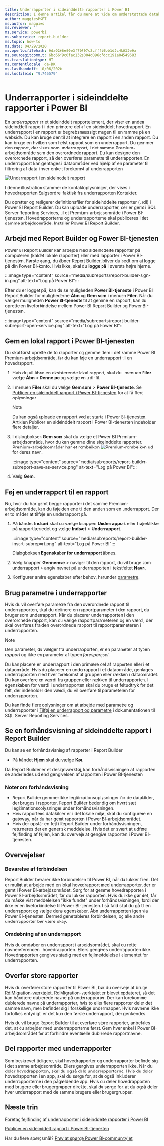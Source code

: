 ```yaml
---
title: Underrapporter i sideinddelte rapporter i Power BI
description: I denne artikel får du mere at vide om understøttede datakilder for sideinddelte rapporter i Power BI-tjenesten.
author: maggiesMSFT
ms.author: maggies
ms.reviewer: ''
ms.service: powerbi
ms.subservice: report-builder
ms.topic: how-to
ms.date: 04/29/2020
ms.openlocfilehash: 9da6268e90e3f70797c2cfff19bb1d5c4b633e9a
ms.sourcegitcommit: 6bc66f9c0fac132e004d096cfdcc191a04549683
ms.translationtype: HT
ms.contentlocale: da-DK
ms.lasthandoff: 10/06/2020
ms.locfileid: "91746579"
---
```

# <a name="subreports-in-power-bi-paginated-reports"></a>Underrapporter i sideinddelte rapporter i Power BI

En *underrapport* er et sideinddelt rapportelement, der viser en anden sideinddelt rapport i den primære del af en sideinddelt hovedrapport. En underrapport i en rapport er begrebsmæssigt magen til en ramme på en webside. Du kan bruge den til at integrere en rapport i en anden rapport. Du kan bruge en hvilken som helst rapport som en underrapport. Du gemmer den rapport, der vises som underrapport, i det samme Premium-arbejdsområde som den overordnede rapport. Du kan designe den overordnede rapport, så den overfører parametre til underrapporten. En underrapport kan gentages i dataområder ved hjælp af en parameter til filtrering af data i hver enkelt forekomst af underrapporten.  
  
 ![Underrapport i en sideinddelt rapport](media/subreports/paginated-report-subreport.png "Underrapport i sideinddelt rapport")  
  
 I denne illustration stammer de kontaktoplysninger, der vises i hovedrapporten Salgsordre, faktisk fra underrapporten Kontakter.  
  
Du opretter og redigerer definitionsfiler for sideinddelte rapporter (. rdl) i Power BI Report Builder. Du kan uploade underrapporter, der er gemt i SQL Server Reporting Services, til et Premium-arbejdsområde i Power BI-tjenesten. Hovedrapporterne og underrapporterne skal publiceres i det samme arbejdsområde. Installér [Power BI Report Builder](https://aka.ms/pbireportbuilder).
  
## <a name="work-with-report-builder-and-the-power-bi-service"></a>Arbejd med Report Builder og Power BI-tjenesten

Power BI Report Builder kan arbejde med sideinddelte rapporter på computeren (kaldet lokale rapporter) eller med rapporter i Power BI-tjenesten.  Første gang, du åbner Report Builder, bliver du bedt om at logge på din Power BI-konto. Hvis ikke, skal du **logge på** i øverste højre hjørne.

:::image type="content" source="media/subreports/report-builder-sign-in.png" alt-text="Log på Power BI":::

Efter du er logget på, kan du se muligheden **Power BI-tjeneste** i Power BI Report Builder for mulighederne **Åbn** og **Gem som** i menuen **Filer**. Når du vælger muligheden **Power BI-tjeneste** til at gemme en rapport, kan du oprette en liveforbindelse mellem Power BI Report Builder og Power BI-tjenesten. 

:::image type="content" source="media/subreports/report-builder-subreport-open-service.png" alt-text="Log på Power BI":::

## <a name="save-a-local-report-to-the-power-bi-service"></a>Gem en lokal rapport i Power BI-tjenesten

Du skal først oprette de to rapporter og gemme dem i det samme Power BI Premium-arbejdsområde, før du kan føje en underrapport til en hovedrapport. 

1. Hvis du vil åbne en eksisterende lokal rapport, skal du i menuen **Filer** vælge **Åbn** > **Denne pc** og vælge en .rdl-fil.  

2. I menuen **Filer** skal du vælge **Gem som** > **Power BI-tjeneste**.  Se [Publicer en sideinddelt rapport i Power BI-tjenesten](paginated-reports-save-to-power-bi-service.md) for at få flere oplysninger.

    > [!NOTE]
    > Du kan også uploade en rapport ved at starte i Power BI-tjenesten. Artiklen [Publicer en sideinddelt rapport i Power BI-tjenesten](paginated-reports-save-to-power-bi-service.md) indeholder flere detaljer.

3. I dialogboksen **Gem som** skal du vælge et Power BI Premium-arbejdsområde, hvor du kan gemme dine sideinddelte rapporter.  Premium-arbejdsområder har et rombeikon ![Premium-rombeikon](media/subreports/report-builder-premium-diamond.png) ud for deres navn.

    :::image type="content" source="media/subreports/report-builder-subreport-save-as-service.png" alt-text="Log på Power BI":::

4. Vælg **Gem**.

## <a name="add-a-subreport-to-a-report"></a>Føj en underrapport til en rapport

Nu, hvor du har gemt begge rapporter i det samme Premium-arbejdsområde, kan du føje den ene til den anden som en underrapport. Der er to måder at tilføje en underrapport på. 

1. På båndet **Indsæt** skal du vælge knappen **Underrapport** eller højreklikke på rapportlærredet og vælge **Indsæt** > **Underrapport**.

    :::image type="content" source="media/subreports/report-builder-insert-subreport.png" alt-text="Log på Power BI":::

    Dialogboksen **Egenskaber for underrapport** åbnes.  

2. Vælg knappen **Gennemse** > naviger til den rapport, du vil bruge som underrapport > angiv navnet på underrapporten i tekstfeltet **Navn**.

3. Konfigurer andre egenskaber efter behov, herunder [parametre](#use-parameters-in-subreports).

## <a name="use-parameters-in-subreports"></a>Brug parametre i underrapporter  
 Hvis du vil overføre parametre fra den overordnede rapport til underrapporten, skal du definere en rapportparameter i den rapport, du bruger som underrapport. Når du placerer underrapporten i den overordnede rapport, kan du vælge rapportparameteren og en værdi, der skal overføres fra den overordnede rapport til rapportparameteren i underrapporten.  
  
> [!NOTE]  
> Den parameter, du vælger fra underrapporten, er en parameter af typen *rapport* og ikke en parameter af typen *forespørgsel*.  
  
 Du kan placere en underrapport i den primære del af rapporten eller i et dataområde. Hvis du placerer en underrapport i et dataområde, gentages underrapporten med hver forekomst af gruppen eller rækken i dataområdet. Du kan overføre en værdi fra gruppen eller rækken til underrapporten. I egenskaben for værdi i underrapporten skal du bruge et feltudtryk for det felt, der indeholder den værdi, du vil overføre til parameteren for underrapporten.  
  
 Du kan finde flere oplysninger om at arbejde med parametre og underrapporter i [Tilføj en underrapport og parametre](/sql/reporting-services/report-design/add-a-subreport-and-parameters-report-builder-and-ssrs) i dokumentationen til SQL Server Reporting Services.  

## <a name="preview-paginated-reports-in-report-builder"></a>Se en forhåndsvisning af sideinddelte rapport i Report Builder

Du kan se en forhåndsvisning af rapporter i Report Builder.

- På båndet **Hjem** skal du vælge **Kør**. 

Da Report Builder er et designværktøj, kan forhåndsvisningen af rapporten se anderledes ud end gengivelsen af rapporten i Power BI-tjenesten.

### <a name="notes-about-previewing"></a>Noter om forhåndsvisning

- Report Builder gemmer ikke legitimationsoplysninger for de datakilder, der bruges i rapporter.  Report Builder beder dig om hvert sæt legitimationsoplysninger under forhåndsvisningen.  
- Hvis rapportens datakilder er i det lokale miljø, skal du konfigurere en gateway, når du har gemt rapporten i Power BI-arbejdsområdet.
- Hvis der opstår en fejl i Report Builder under forhåndsvisningen, returneres der en generisk meddelelse.  Hvis det er svært at udføre fejlfinding af fejlen, kan du overveje at gengive rapporten i Power BI-tjenesten.  

## <a name="considerations"></a>Overvejelser

### <a name="maintaining-the-connection"></a>Bevarelse af forbindelsen

Report Builder bevarer ikke forbindelsen til Power BI, når du lukker filen.  Det er muligt at arbejde med en lokal hovedrapport med underrapporter, der er gemt i Power BI-arbejdsområdet. Sørg for at gemme hovedrapporten i Power BI-arbejdsområdet, før du lukker rapporten.  Hvis du ikke gør det, får du måske vist meddelelsen "ikke fundet" under forhåndsvisningen, fordi der ikke er en liveforbindelse til Power BI-tjenesten.  I så fald skal du gå til en underrapport og vælge dens egenskaber.  Åbn underrapporten igen via Power BI-tjenesten.  Dermed genetableres forbindelsen, og alle andre underrapporter bør være okay.

### <a name="renaming-a-subreport"></a>Omdøbning af en underrapport

Hvis du omdøber en underrapport i arbejdsområdet, skal du rette navnereferencen i hovedrapporten. Ellers gengives underrapporten ikke. Hovedrapporten gengives stadig med en fejlmeddelelse i elementet for underrapporten.

## <a name="migrate-large-reports"></a>Overfør store rapporter

Hvis du overfører store rapporter til Power BI, bør du overveje at bruge [RdlMigration-værktøjet](../guidance/migrate-ssrs-reports-to-power-bi.md).  RdlMigration-værktøjet er blevet opdateret, så det kan håndtere dublerede navne på underrapporter.  Der kan forekomme dublerede navne på underrapporter, hvis to eller flere rapporter deler det samme navn, men befinder sig i forskellige undermapper.  Hvis navnene ikke fortolkes entydigt, er det kun den første underrapport, der genkendes.

Hvis du vil bruge Report Builder til at overføre store rapporter, anbefales det, at du arbejder med underrapporterne først. Gem hver enkel i Power BI-arbejdsområdet for at forhindre eventuelle dublerede rapportnavne.

## <a name="share-reports-with-subreports"></a>Del rapporter med underrapporter

Som beskrevet tidligere, skal hovedrapporter og underrapporter befinde sig i det samme arbejdsområde. Ellers gengives underrapporten ikke. Når du deler hovedrapporten, skal du også dele underrapporterne. Hvis du deler hovedrapporten i en app, skal du sørge for, at du også inkluderer underrapporterne i den pågældende app. Hvis du deler hovedrapporten med brugere eller brugergrupper direkte, skal du sørge for, at du også deler hver underrapport med de samme brugere eller brugergrupper.
  
## <a name="next-steps"></a>Næste trin

[Foretag fejlfinding af underrapporter i sideinddelte rapporter i Power BI](subreports-troubleshoot.md)

[Publicer en sideinddelt rapport i Power BI-tjenesten](../consumer/paginated-reports-view-power-bi-service.md)

Har du flere spørgsmål? [Prøv at spørge Power BI-community'et](https://community.powerbi.com/)